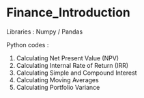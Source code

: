 # Finance_Introduction 

Libraries : Numpy / Pandas

Python codes : 
1) Calculating Net Present Value (NPV)
2) Calculating Internal Rate of Return (IRR)
3) Calculating Simple and Compound Interest
4) Calculating Moving Averages
5) Calculating Portfolio Variance
